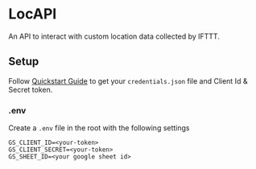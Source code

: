 # LocAPI

An API to interact with custom location data collected by IFTTT.

## Setup

Follow [Quickstart Guide](https://developers.google.com/sheets/api/quickstart/go?authuser=1) to get your `credentials.json` file and Client Id & Secret token.

### .env

Create a `.env` file in the root with the following settings

```
GS_CLIENT_ID=<your-token>
GS_CLIENT_SECRET=<your-token>
GS_SHEET_ID=<your google sheet id>
```
